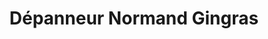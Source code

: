 ---
title: "Dépanneur Normand Gingras"
url: /saint-raymond/depanneur-normand-gingras/
shop: convenience
---